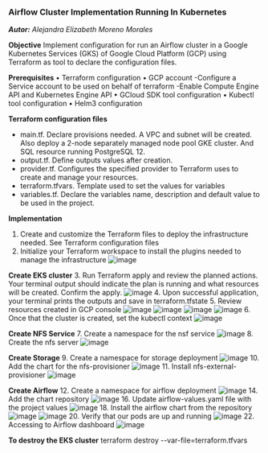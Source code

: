 ### Airflow Cluster Implementation Running In Kubernetes
***Autor:** Alejandra Elizabeth Moreno Morales*

**Objective**
Implement configuration for run an Airflow cluster in a Google Kubernetes Services (GKS) of Google Cloud Platform (GCP) using Terraform as tool to declare the configuration files.

**Prerequisites**
• Terraform configuration
• GCP account
-Configure a Service account to be used on behalf of terraform
-Enable Compute Engine API and Kubernetes Engine API
• GCloud SDK tool configuration
• Kubectl tool configuration
• Helm3 configuration

**Terraform configuration files**
- main.tf. Declare provisions needed. A VPC and subnet will be created. Also deploy a 2-node separately managed node pool GKE cluster. And SQL resource running PostgreSQL 12.
- output.tf. Define outputs values after creation.
- provider.tf. Configures the specified provider to Terraform uses to create and manage your resources.
- terraform.tfvars. Template used to set the values for variables
- variables.tf. Declare the variables name, description and default value to be used in the project.

**Implementation**
1. Create and customize the Terraform files to deploy the infrastructure needed. See Terraform configuration files
2. Initialize your Terraform workspace to install the plugins needed to manage the infrastructure
![image](https://user-images.githubusercontent.com/91718364/141063919-455b0364-18f2-4b70-82ef-f933fd37d2f7.png)

**Create EKS cluster**
3. Run Terraform apply and review the planned actions. Your terminal output should indicate the plan is running and what resources will be created. Confirm the apply.
![image](https://user-images.githubusercontent.com/91718364/141063000-29da7fda-a0e2-4813-9a9c-eed7955bbebc.png)
4. Upon successful application, your terminal prints the outputs and save in terraform.tfstate
5. Review resources created in GCP console
![image](https://user-images.githubusercontent.com/91718364/141063038-e3cfbde4-960a-4af4-ae06-93718038b6bd.png)
![image](https://user-images.githubusercontent.com/91718364/141063046-16551bc6-64af-48ff-b821-c4dc433ae028.png)
![image](https://user-images.githubusercontent.com/91718364/141063052-1fd042c7-a8fd-4eb8-99bd-e91849b72167.png)
![image](https://user-images.githubusercontent.com/91718364/141063059-3d2aeb32-8221-4fe1-92c5-c363a7c656d3.png)
6. Once that the cluster is created, set the kubectl context
![image](https://user-images.githubusercontent.com/91718364/141063072-1154c58b-4c8e-4319-a1f1-adc8067231ad.png)

**Create NFS Service**
7. Create a namespace for the nsf service
![image](https://user-images.githubusercontent.com/91718364/141063109-eab20454-ee14-4a4b-831c-1384f415633d.png)
8. Create the nfs server
![image](https://user-images.githubusercontent.com/91718364/141063172-49251beb-efd1-4cfa-bf4e-fc2fb779f337.png)

**Create Storage**
9. Create a namespace for storage deployment
![image](https://user-images.githubusercontent.com/91718364/141063198-09861b48-6a19-41c0-b896-1a96e591a659.png)
10. Add the chart for the nfs-provisioner
![image](https://user-images.githubusercontent.com/91718364/141063289-a4cf0d12-028f-4490-b653-0cf2df4fdc89.png)
11. Install nfs-external-provisioner
![image](https://user-images.githubusercontent.com/91718364/141063299-78754f10-0f50-4e42-80e6-4bbcc5ca9612.png)

**Create Airflow**
12.	Create a namespace for airflow deployment
![image](https://user-images.githubusercontent.com/91718364/141063336-7db75ac5-1ef5-4afc-8f02-80c655500f62.png)
14. Add the chart repository
![image](https://user-images.githubusercontent.com/91718364/141063355-c5b4064b-7c19-44f7-9d3f-5a83cf0d1b11.png)
16. Update airflow-values.yaml file with the project values
![image](https://user-images.githubusercontent.com/91718364/141063380-8c56875d-d86d-4140-90e5-fd621b20cda1.png)
18. Install the airflow chart from the repository
![image](https://user-images.githubusercontent.com/91718364/141063426-0ff31b7a-6757-430c-a92d-4968ec847065.png)
![image](https://user-images.githubusercontent.com/91718364/141063438-14ec2f09-2a1e-4d06-ba15-828d09f34a53.png)
20. Verify that our pods are up and running
![image](https://user-images.githubusercontent.com/91718364/141063449-c062a82e-4a2a-47a1-a69a-b77f3eb9db00.png)
22.	Accessing to Airflow dashboard
![image](https://user-images.githubusercontent.com/91718364/141063473-ac88c046-66e8-4f50-9bbd-57ee3ce15abe.png)

**To destroy the EKS cluster**
terraform destroy --var-file=terraform.tfvars


